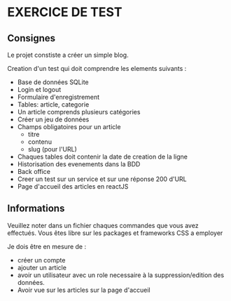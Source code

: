 # EXERCICE DE TEST

## Consignes

Le projet constiste a créer un simple blog.

Creation d'un test qui doit comprendre les elements suivants :

* Base de données SQLite
* Login et logout
* Formulaire d'enregistrement
* Tables: article, categorie
* Un article comprends plusieurs catégories
* Créer un jeu de données
* Champs obligatoires pour un article
    * titre
    * contenu
    * slug (pour l'URL)
* Chaques tables doit contenir la date de creation de la ligne
* Historisation des evenements dans la BDD
* Back office
* Creer un test sur un service et sur une réponse 200 d'URL
* Page d'accueil des articles en reactJS

## Informations
Veuillez noter dans un fichier chaques commandes que vous avez effectués.
Vous êtes libre sur les packages et frameworks CSS a employer

Je dois être en mesure de :
* créer un compte
* ajouter un article
* avoir un utilisateur avec un role necessaire à la suppression/edition des données.
* Avoir vue sur les articles sur la page d'accueil

